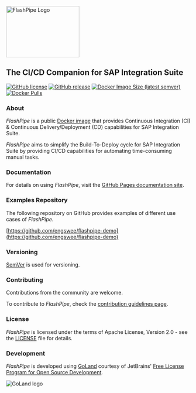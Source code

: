 <img src="https://github.com/engswee/flashpipe/raw/main/docs/images/logo/flashpipe_logo_wording.png" alt="FlashPipe Logo" width="200" height="140"/>

## The CI/CD Companion for SAP Integration Suite

[//]: # (TODO - update build status to GitHub Actions)

[//]: # ([![Build Status]&#40;https://dev.azure.com/engswee/flashpipe/_apis/build/status/engswee.flashpipe?branchName=main&#41;]&#40;https://dev.azure.com/engswee/flashpipe/_build/latest?definitionId=11&branchName=main&#41;)
[![GitHub license](https://img.shields.io/github/license/engswee/flashpipe)](https://github.com/engswee/flashpipe/blob/main/LICENSE)
[![GitHub release](https://img.shields.io/github/release/engswee/flashpipe.svg)](https://github.com/engswee/flashpipe/releases/latest)
[![Docker Image Size (latest semver)](https://img.shields.io/docker/image-size/engswee/flashpipe)](https://hub.docker.com/r/engswee/flashpipe/tags?page=1&ordering=last_updated)
[![Docker Pulls](https://img.shields.io/docker/pulls/engswee/flashpipe)](https://hub.docker.com/r/engswee/flashpipe/tags?page=1&ordering=last_updated)

### About

_FlashPipe_ is a public [Docker image](https://hub.docker.com/r/engswee/flashpipe) that provides Continuous
Integration (CI) & Continuous Delivery/Deployment (CD) capabilities for SAP Integration Suite.

_FlashPipe_ aims to simplify the Build-To-Deploy cycle for SAP Integration Suite by providing CI/CD capabilities for
automating time-consuming manual tasks.

### Documentation

For details on using _FlashPipe_, visit the [GitHub Pages documentation site](https://engswee.github.io/flashpipe/).

### Examples Repository
The following repository on GitHub provides examples of different use cases of _FlashPipe_.

[https://github.com/engswee/flashpipe-demo](https://github.com/engswee/flashpipe-demo)

### Versioning
[SemVer](https://semver.org/) is used for versioning.

### Contributing

Contributions from the community are welcome.

To contribute to _FlashPipe_, check the [contribution guidelines page](CONTRIBUTING.md).

### License

_FlashPipe_ is licensed under the terms of Apache License, Version 2.0 - see the [LICENSE](LICENSE) file for details.

### Development

_FlashPipe_ is developed using [GoLand](https://www.jetbrains.com/go/) courtesy of JetBrains' [Free License Program for Open Source Development](https://www.jetbrains.com/community/opensource/#support).

![GoLand logo](https://resources.jetbrains.com/storage/products/company/brand/logos/GoLand_icon.svg)



